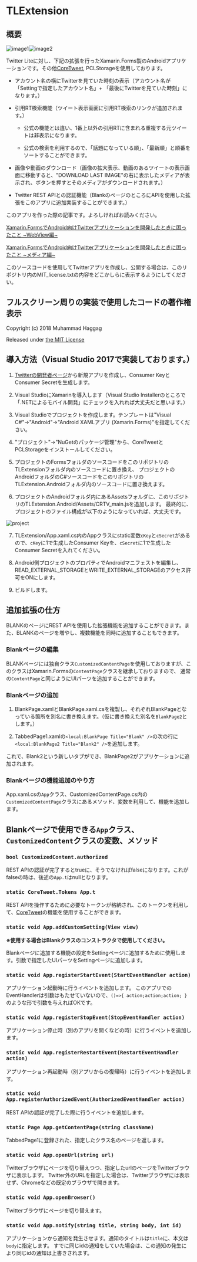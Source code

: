 # TLExtension

## 概要

![image1](sample1.png)![image2](sample2.png)

Twitter Liteに対し、下記の拡張を行ったXamarin.Forms製のAndroidアプリケーションです。その他[CoreTweet](https://github.com/CoreTweet/CoreTweet/wiki/Home(%E6%97%A5%E6%9C%AC%E8%AA%9E)), PCLStorageを使用しております。

- アカウント名の横にTwitterを見ていた時刻の表示（アカウント名が「Settingで指定したアカウント名」+ 「最後にTwitterを見ていた時刻」になります。）

- 引用RT検索機能（ツイート表示画面に引用RT検索のリンクが追加されます。）

    - 公式の機能とは違い、1番上以外の引用RTに含まれる重複する元ツイートは非表示になります。

    - 公式の検索を利用するので、「話題になっている順」、「最新順」と順番をソートすることができます。

- 画像や動画のダウンロード（画像の拡大表示、動画のあるツイートの表示画面に移動すると、"DOWNLOAD LAST IMAGE"の右に表示したメディアが表示され、ボタンを押すとそのメディアがダウンロードされます。）

- Twitter REST APIとの認証機能（BlankのページのところにAPIを使用した拡張をこのアプリに追加実装することができます。）

このアプリを作った際の記事です。よろしければお読みください。

[Xamarin.FormsでAndroid向けTwitterアプリケーションを開発したときに困ったこと ~WebView編~](https://qiita.com/HexagramNM/items/ccbaf1345c4109e2e626)

[Xamarin.FormsでAndroid向けTwitterアプリケーションを開発したときに困ったこと ~メディア編~](https://qiita.com/HexagramNM/items/90a0f03e0d3d455d0d40)

このソースコードを使用してTwitterアプリを作成し、公開する場合は、このリポジトリ内のMIT_license.txtの内容をどこかしらに表示するようにしてください。


## フルスクリーン周りの実装で使用したコードの著作権表示

Copyright (c) 2018 Muhammad Haggag

Released under [the MIT License](https://github.com/mhaggag/XFAndroidFullScreenWebView/blob/master/LICENSE.md)


## 導入方法（Visual Studio 2017で実装しております。）

1. [Twitterの開発者ページ](https://developer.twitter.com/en/apps)から新規アプリを作成し、Consumer KeyとConsumer Secretを生成します。

2. Visual StudioにXamarinを導入します（Visual Studio Installerのところで「.NETによるモバイル開発」にチェックを入れれば大丈夫だと思います。）

3. Visual Studioでプロジェクトを作成します。テンプレートは"Visual C#"→"Android"→"Android XAMLアプリ (Xamarin.Forms)"を指定してください。

4. "プロジェクト"→"NuGetのパッケージ管理"から、CoreTweetとPCLStorageをインストールしてください。

5. プロジェクトのFormsフォルダのソースコードをこのリポジトリのTLExtensionフォルダ内のソースコードに置き換え、
プロジェクトのAndroidフォルダのC#ソースコードをこのリポジトリのTLExtension.Androidフォルダ内のソースコードに置き換えます。

6. プロジェクトのAndroidフォルダ内にあるAssetsフォルダに、このリポジトリのTLExtension.Android/Assets/CRTV_main.jsを追加します。
最終的に、プロジェクトのファイル構成が以下のようになっていれば、大丈夫です。

![project](project.PNG)

7. TLExtension/App.xaml.cs内のAppクラスにstatic変数`cKey`と`cSecret`があるので、`cKey`に1で生成したConsumer Keyを、`cSecret`に1で生成した
Consumer Secretを入れてください。

8. Android側プロジェクトのプロパティでAndroidマニフェストを編集し、READ_EXTERNAL_STORAGEとWRITE_EXTERNAL_STORAGEのアクセス許可をONにします。

9. ビルドします。


## 追加拡張の仕方

BLANKのページにREST APIを使用した拡張機能を追加することができます。また、BLANKのページを増やし、複数機能を同時に追加することもできます。

### Blankページの編集

BLANKページには独自クラス`CustomizedContentPage`を使用しておりますが、このクラスはXamarin.Formsの`ContentPage`クラスを継承しておりますので、
通常の`ContentPage`と同じようにUIパーツを追加することができます。

### Blankページの追加

1. BlankPage.xamlとBlankPage.xaml.csを複製し、それぞれBlankPageとなっている箇所を別名に書き換えます。（仮に書き換えた別名を`BlankPage2`とします。）

2. TabbedPage1.xamlの`<local:BlankPage Title="Blank" />`の次の行に`<local:BlankPage2 Title="Blank2" />`を追加します。

これで、Blank2という新しいタブができ、BlankPage2がアプリケーションに追加されます。

### Blankページの機能追加のやり方

App.xaml.csの`App`クラス、CustomizedContentPage.cs内の`CustomizedContentPage`クラスにあるメソッド、変数を利用して、機能を追加します。

## Blankページで使用できる`App`クラス、`CustomizedContent`クラスの変数、メソッド

### `bool CustomizedContent.authorized`

REST APIの認証が完了するとtrueに、そうでなければfalseになります。これがfalseの時は、後述の`App.t`はnullとなります。

### `static CoreTweet.Tokens App.t`

REST APIを操作するために必要なトークンが格納され、このトークンを利用して、[CoreTweet](https://github.com/CoreTweet/CoreTweet/wiki/Home(%E6%97%A5%E6%9C%AC%E8%AA%9E))の機能を使用することができます。

### `static void App.addCustomSetting(View view)`

**※使用する場合はBlankクラスのコンストラクタで使用してください。**

Blankページに追加する機能の設定をSettingページに追加するために使用します。引数で指定したUIパーツをSettingページに追加します。

### `static void App.registerStartEvent(StartEventHandler action)`

アプリケーション起動時に行うイベントを追加します。
このアプリでのEventHandlerは引数はもたせていないので、`()=>{ action;action;action; }`のような形で引数を与えればOKです。

### `static void App.registerStopEvent(StopEventHandler action)`

アプリケーション停止時（別のアプリを開くなどの時）に行うイベントを追加します。

### `static void App.registerRestartEvent(RestartEventHandler action)`

アプリケーション再起動時（別アプリからの復帰時）に行うイベントを追加します。

### `static void App.registerAuthorizedEvent(AuthorizedEventHandler action)`

REST APIの認証が完了した際に行うイベントを追加します。

### `static Page App.getContentPage(string className)`

TabbedPage1に登録された、指定したクラス名のページを返します。

### `static void App.openUrl(string url)`

Twitterブラウザにページを切り替えつつ、指定したurlのページをTwitterブラウザに表示します。
Twitter外のURLを指定した場合は、Twitterブラウザには表示せず、Chromeなどの既定のブラウザで開きます。

### `static void App.openBrowser()`

Twitterブラウザにページを切り替えます。

### `static void App.notify(string title, string body, int id)`

アプリケーションから通知を発生させます。通知のタイトルは`title`に、本文は`body`に指定します。
すでに同じidの通知をしていた場合は、この通知の発生により同じidの通知は上書きされます。
